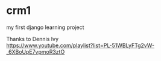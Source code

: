 # crm1
my first django learning project

Thanks to Dennis Ivy <br>
https://www.youtube.com/playlist?list=PL-51WBLyFTg2vW-_6XBoUpE7vpmoR3ztO

